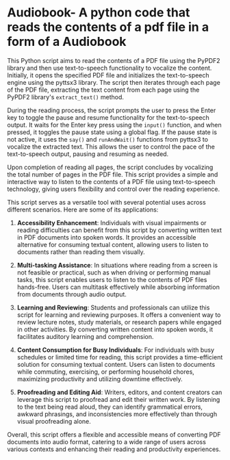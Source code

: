 # Audiobook- A python code that reads the contents of a pdf file in a form of a Audiobook

This Python script aims to read the contents of a PDF file using the PyPDF2 library and then use text-to-speech functionality to vocalize the content. Initially, it opens the specified PDF file and initializes the text-to-speech engine using the pyttsx3 library. The script then iterates through each page of the PDF file, extracting the text content from each page using the PyPDF2 library's `extract_text()` method. 

During the reading process, the script prompts the user to press the Enter key to toggle the pause and resume functionality for the text-to-speech output. It waits for the Enter key press using the `input()` function, and when pressed, it toggles the pause state using a global flag. If the pause state is not active, it uses the `say()` and `runAndWait()` functions from pyttsx3 to vocalize the extracted text. This allows the user to control the pace of the text-to-speech output, pausing and resuming as needed.

Upon completion of reading all pages, the script concludes by vocalizing the total number of pages in the PDF file. This script provides a simple and interactive way to listen to the contents of a PDF file using text-to-speech technology, giving users flexibility and control over the reading experience.

This script serves as a versatile tool with several potential uses across different scenarios. Here are some of its applications:

1. **Accessibility Enhancement**: Individuals with visual impairments or reading difficulties can benefit from this script by converting written text in PDF documents into spoken words. It provides an accessible alternative for consuming textual content, allowing users to listen to documents rather than reading them visually.

2. **Multi-tasking Assistance**: In situations where reading from a screen is not feasible or practical, such as when driving or performing manual tasks, this script enables users to listen to the contents of PDF files hands-free. Users can multitask effectively while absorbing information from documents through audio output.

3. **Learning and Reviewing**: Students and professionals can utilize this script for learning and reviewing purposes. It offers a convenient way to review lecture notes, study materials, or research papers while engaged in other activities. By converting written content into spoken words, it facilitates auditory learning and comprehension.

4. **Content Consumption for Busy Individuals**: For individuals with busy schedules or limited time for reading, this script provides a time-efficient solution for consuming textual content. Users can listen to documents while commuting, exercising, or performing household chores, maximizing productivity and utilizing downtime effectively.

5. **Proofreading and Editing Aid**: Writers, editors, and content creators can leverage this script to proofread and edit their written work. By listening to the text being read aloud, they can identify grammatical errors, awkward phrasings, and inconsistencies more effectively than through visual proofreading alone.

Overall, this script offers a flexible and accessible means of converting PDF documents into audio format, catering to a wide range of users across various contexts and enhancing their reading and productivity experiences.
